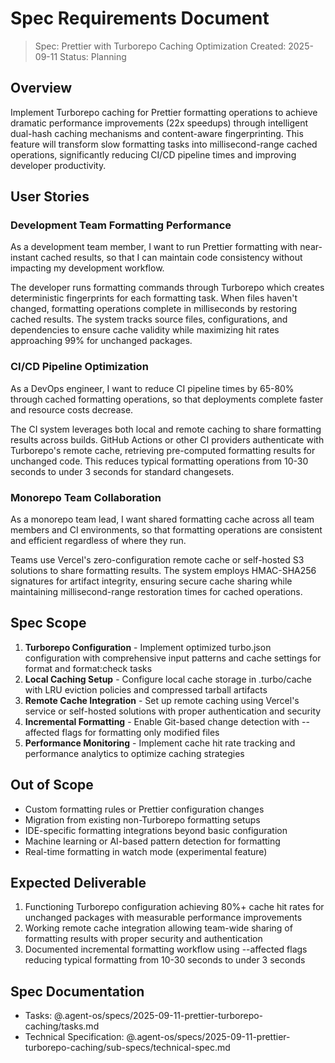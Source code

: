 # Spec Requirements Document

> Spec: Prettier with Turborepo Caching Optimization Created: 2025-09-11 Status:
> Planning

## Overview

Implement Turborepo caching for Prettier formatting operations to achieve
dramatic performance improvements (22x speedups) through intelligent dual-hash
caching mechanisms and content-aware fingerprinting. This feature will transform
slow formatting tasks into millisecond-range cached operations, significantly
reducing CI/CD pipeline times and improving developer productivity.

## User Stories

### Development Team Formatting Performance

As a development team member, I want to run Prettier formatting with
near-instant cached results, so that I can maintain code consistency without
impacting my development workflow.

The developer runs formatting commands through Turborepo which creates
deterministic fingerprints for each formatting task. When files haven't changed,
formatting operations complete in milliseconds by restoring cached results. The
system tracks source files, configurations, and dependencies to ensure cache
validity while maximizing hit rates approaching 99% for unchanged packages.

### CI/CD Pipeline Optimization

As a DevOps engineer, I want to reduce CI pipeline times by 65-80% through
cached formatting operations, so that deployments complete faster and resource
costs decrease.

The CI system leverages both local and remote caching to share formatting
results across builds. GitHub Actions or other CI providers authenticate with
Turborepo's remote cache, retrieving pre-computed formatting results for
unchanged code. This reduces typical formatting operations from 10-30 seconds to
under 3 seconds for standard changesets.

### Monorepo Team Collaboration

As a monorepo team lead, I want shared formatting cache across all team members
and CI environments, so that formatting operations are consistent and efficient
regardless of where they run.

Teams use Vercel's zero-configuration remote cache or self-hosted S3 solutions
to share formatting results. The system employs HMAC-SHA256 signatures for
artifact integrity, ensuring secure cache sharing while maintaining
millisecond-range restoration times for cached operations.

## Spec Scope

1. **Turborepo Configuration** - Implement optimized turbo.json configuration
   with comprehensive input patterns and cache settings for format and
   format:check tasks
2. **Local Caching Setup** - Configure local cache storage in .turbo/cache with
   LRU eviction policies and compressed tarball artifacts
3. **Remote Cache Integration** - Set up remote caching using Vercel's service
   or self-hosted solutions with proper authentication and security
4. **Incremental Formatting** - Enable Git-based change detection with
   --affected flags for formatting only modified files
5. **Performance Monitoring** - Implement cache hit rate tracking and
   performance analytics to optimize caching strategies

## Out of Scope

- Custom formatting rules or Prettier configuration changes
- Migration from existing non-Turborepo formatting setups
- IDE-specific formatting integrations beyond basic configuration
- Machine learning or AI-based pattern detection for formatting
- Real-time formatting in watch mode (experimental feature)

## Expected Deliverable

1. Functioning Turborepo configuration achieving 80%+ cache hit rates for
   unchanged packages with measurable performance improvements
2. Working remote cache integration allowing team-wide sharing of formatting
   results with proper security and authentication
3. Documented incremental formatting workflow using --affected flags reducing
   typical formatting from 10-30 seconds to under 3 seconds

## Spec Documentation

- Tasks: @.agent-os/specs/2025-09-11-prettier-turborepo-caching/tasks.md
- Technical Specification:
  @.agent-os/specs/2025-09-11-prettier-turborepo-caching/sub-specs/technical-spec.md
